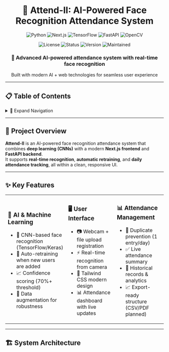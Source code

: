 <div align="center">

# 🤖 Attend-II: AI-Powered Face Recognition Attendance System

<p align="center">
  <img src="https://img.shields.io/badge/Python-3776AB?style=for-the-badge&logo=python&logoColor=white" alt="Python">
  <img src="https://img.shields.io/badge/Next.js-000000?style=for-the-badge&logo=next.js&logoColor=white" alt="Next.js">
  <img src="https://img.shields.io/badge/TensorFlow-FF6F00?style=for-the-badge&logo=tensorflow&logoColor=white" alt="TensorFlow">
  <img src="https://img.shields.io/badge/FastAPI-009688?style=for-the-badge&logo=fastapi&logoColor=white" alt="FastAPI">
  <img src="https://img.shields.io/badge/OpenCV-27338E?style=for-the-badge&logo=opencv&logoColor=white" alt="OpenCV">
</p>

<p align="center">
  <img src="https://img.shields.io/badge/License-MIT-yellow.svg?style=flat-square" alt="License">
  <img src="https://img.shields.io/badge/Status-Active-success.svg?style=flat-square" alt="Status">
  <img src="https://img.shields.io/badge/Version-2.0-blue.svg?style=flat-square" alt="Version">
  <img src="https://img.shields.io/badge/Maintained-Yes-green.svg?style=flat-square" alt="Maintained">
</p>

<h3 align="center">🚀 Advanced AI-powered attendance system with real-time face recognition</h3>
<p align="center">Built with modern AI + web technologies for seamless user experience</p>

</div>

---

## 📋 Table of Contents

<details>
<summary>📖 Expand Navigation</summary>

- [🎯 Project Overview](#-project-overview)
- [✨ Key Features](#-key-features)
- [🏗️ System Architecture](#️-system-architecture)
- [🎬 Demo & Screenshots](#-demo--screenshots)
- [🚀 Quick Start Guide](#-quick-start-guide)
- [📋 How to Use](#-how-to-use)
- [🛠️ Technology Stack](#️-technology-stack)
- [📊 API Endpoints](#-api-endpoints)
- [📁 Project Structure](#-project-structure)
- [🔧 System Requirements](#-system-requirements)
- [🎛️ Configuration Options](#️-configuration-options)
- [📊 Performance Metrics](#-performance-metrics)
- [🔍 Troubleshooting](#-troubleshooting)
- [📈 Performance Optimization](#-performance-optimization)
- [🔒 Security Features](#-security-features)
- [🚀 Future Enhancements](#-future-enhancements)
- [📞 Support & Contribution](#-support--contribution)
- [📄 License](#-license)

</details>

---

## 🎯 Project Overview

**Attend-II** is an AI-powered face recognition attendance system that combines **deep learning (CNNs)** with a modern **Next.js frontend** and **FastAPI backend**.  
It supports **real-time recognition**, **automatic retraining**, and **daily attendance tracking**, all within a clean, responsive UI.

---

## ✨ Key Features

<table>
<tr>
<td width="33%">

### 🧠 AI & Machine Learning
- 🎯 CNN-based face recognition (TensorFlow/Keras)  
- 🔄 Auto-retraining when new users are added  
- 📈 Confidence scoring (70%+ threshold)  
- 🔧 Data augmentation for robustness  

</td>
<td width="33%">

### 🖥️ User Interface
- 📷 Webcam + file upload registration  
- ⚡ Real-time recognition from camera  
- 🎨 Tailwind CSS modern design  
- 📊 Attendance dashboard with live updates  

</td>
<td width="33%">

### 📊 Attendance Management
- 🚫 Duplicate prevention (1 entry/day)  
- ✅ Live attendance summary  
- 📅 Historical records & analytics  
- 📈 Export-ready structure (CSV/PDF planned)  

</td>
</tr>
</table>

---

## 🏗️ System Architecture

